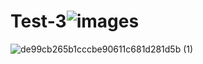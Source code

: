 # Test-3![images](https://user-images.githubusercontent.com/98317955/151152573-698dc6ca-81fa-4b1b-9961-cc1a7f5c5e77.jpg)
![de99cb265b1cccbe90611c681d281d5b (1)](https://user-images.githubusercontent.com/98317955/151954396-54da6daf-666e-4975-9f3c-23989670c22d.jpg)
